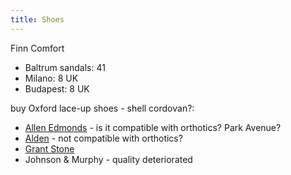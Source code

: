 ```yaml
---
title: Shoes
---
```

Finn Comfort
- Baltrum sandals: 41
- Milano: 8 UK
- Budapest: 8 UK

buy Oxford lace-up shoes - shell cordovan?:
- [Allen Edmonds](https://www.allenedmonds.com/) - is it compatible with orthotics? Park Avenue?
- [Alden](http://www.aldenshoe.com/) - not compatible with orthotics?
- [Grant Stone](www.grantstoneshoes.com)
- Johnson & Murphy - quality deteriorated

